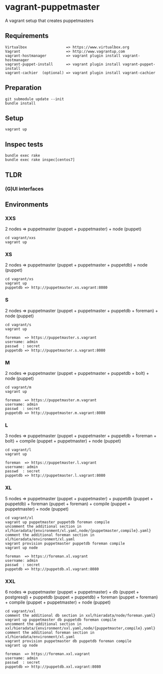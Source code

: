 #  vagrant-puppetmaster

A vagrant setup that creates puppetmasters

## Requirements
    Virtualbox                  => https://www.virtualbox.org
    Vagrant                     => http://www.vagrantup.com
    vagrant-hostmanager         => vagrant plugin install vagrant-hostmanager
    vagrant-puppet-install      => vagrant plugin install vagrant-puppet-install
    vagrant-cachier  (optional) => vagrant plugin install vagrant-cachier
    
## Preparation

    git submodule update --init
    bundle install
    
## Setup

    vagrant up

## Inspec tests

    bundle exec rake
    bundle exec rake inspec[centos7] 

## TLDR

### (G)UI interfaces

    
## Environments

### XXS
2 nodes => puppetmaster (puppet + puppetmaster) + node (puppet)

    cd vagrant/xxs
    vagrant up

### XS
2 nodes => puppetmaster (puppet + puppetmaster + puppetdb) + node (puppet)

    cd vagrant/xs
    vagrant up
    puppetdb => http://puppetmaster.xs.vagrant:8080

### S
2 nodes => puppetmaster (puppet + puppetmaster + puppetdb + foreman) + node (puppet)

    cd vagrant/s
    vagrant up
    
    foreman  => https://puppetmaster.s.vagrant
    username: admin
    passwd  : secret
    puppetdb => http://puppetmaster.s.vagrant:8080


### M
2 nodes => puppetmaster (puppet + puppetmaster + puppetdb + bolt) + node (puppet)

    cd vagrant/m
    vagrant up
    
    foreman  => https://puppetmaster.m.vagrant
    username: admin
    passwd  : secret
    puppetdb => http://puppetmaster.m.vagrant:8080

### L
3 nodes => puppetmaster (puppet + puppetmaster + puppetdb + foreman + bolt) + compile (puppet + puppetmaster) +  node (puppet)

    cd vagrant/l
    vagrant up
    
    foreman  => https://puppetmaster.l.vagrant
    username: admin
    passwd  : secret
    puppetdb => http://puppetmaster.l.vagrant:8080
    
### XL
5 nodes => puppetmaster (puppet + puppetmaster) + puppetdb (puppet + puppetdb) + foreman (puppet + foreman) + compile (puppet + puppetmaster) +  node (puppet)
    
    cd vagrant/xl
    vagrant up puppetmaster puppetdb foreman compile
    uncomment the additional section in xl/hieradata/{environment/xl.yaml,node/{puppetmaster,compile}.yaml}
    comment the additional foreman section in xl/hieradata/environment/xl.yaml
    vagrant provision puppetmaster puppetdb foreman compile
    vagrant up node
    
    foreman  => https://foreman.xl.vagrant
    username: admin
    passwd  : secret
    puppetdb => http://puppetdb.xl.vagrant:8080
    
    
### XXL
6 nodes => puppetmaster (puppet + puppetmaster) + db (puppet + postgresql) + puppetdb (puppet + puppetdb) + foreman (puppet + foreman) + compile (puppet + puppetmaster) +  node (puppet)

    cd vagrant/xxl
    comment the additional db section in xxl/hieradata/node/foreman.yaml}
    vagrant up puppetmaster db puppetdb foreman compile
    uncomment the additional section in xxl/hieradata/{environment/xxl.yaml,node/{puppetmaster,compile}.yaml}
    comment the additional foreman section in xl/hieradata/environment/xl.yaml
    vagrant provision puppetmaster db puppetdb foreman compile
    vagrant up node
    
    foreman  => https://foreman.xxl.vagrant
    username: admin
    passwd  : secret
    puppetdb => http://puppetdb.xxl.vagrant:8080
